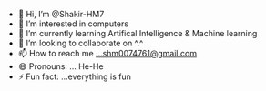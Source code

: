 - 👋 Hi, I’m @Shakir-HM7
- 👀 I’m interested in computers
- 🌱 I’m currently learning Artifical Intelligence & Machine learning
- 💞️ I’m looking to collaborate on ^.^
- 📫 How to reach me ...shm0074761@gmail.com
- 😄 Pronouns: ... He-He
- ⚡ Fun fact: ...everything is fun

<!---
Shakir-HM7/Shakir-HM7 is a ✨ special ✨ repository because its `README.md` (this file) appears on your GitHub profile.
You can click the Preview link to take a look at your changes.
--->
